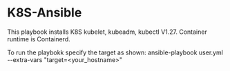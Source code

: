 # K8S-Ansible

This playbook installs K8S kubelet, kubeadm, kubectl V1.27.
Container runtime is Containerd.

To run the playbokk specify the target as shown: 
ansible-playbook user.yml --extra-vars "target=<your_hostname>"
